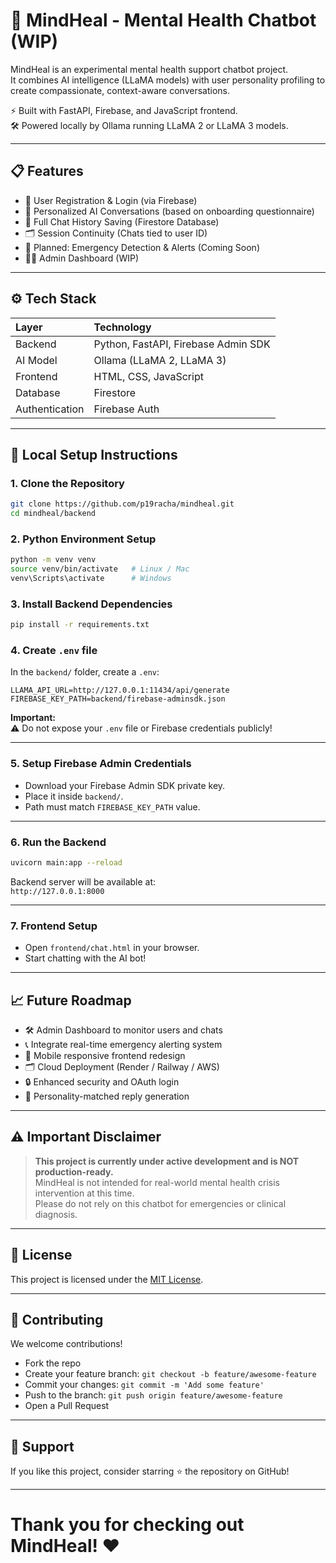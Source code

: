 # 🧠 MindHeal - Mental Health Chatbot (WIP)

MindHeal is an experimental mental health support chatbot project.  
It combines AI intelligence (LLaMA models) with user personality profiling to create compassionate, context-aware conversations.

⚡ Built with FastAPI, Firebase, and JavaScript frontend.  
🛠 Powered locally by Ollama running LLaMA 2 or LLaMA 3 models.

---

## 📋 Features

- 🔐 User Registration & Login (via Firebase)
- 🧠 Personalized AI Conversations (based on onboarding questionnaire)
- 📝 Full Chat History Saving (Firestore Database)
- 🗂️ Session Continuity (Chats tied to user ID)
- 🚨 Planned: Emergency Detection & Alerts (Coming Soon)
- 🧑‍💻 Admin Dashboard (WIP)

---

## ⚙️ Tech Stack

| Layer | Technology |
|:------|:-----------|
| Backend | Python, FastAPI, Firebase Admin SDK |
| AI Model | Ollama (LLaMA 2, LLaMA 3) |
| Frontend | HTML, CSS, JavaScript |
| Database | Firestore |
| Authentication | Firebase Auth |

---

## 🚀 Local Setup Instructions

### 1. Clone the Repository

```bash
git clone https://github.com/p19racha/mindheal.git
cd mindheal/backend
```

### 2. Python Environment Setup

```bash
python -m venv venv
source venv/bin/activate   # Linux / Mac
venv\Scripts\activate      # Windows
```

### 3. Install Backend Dependencies

```bash
pip install -r requirements.txt
```

### 4. Create `.env` file

In the `backend/` folder, create a `.env`:

```env
LLAMA_API_URL=http://127.0.0.1:11434/api/generate
FIREBASE_KEY_PATH=backend/firebase-adminsdk.json
```

**Important:**  
⚠️ Do not expose your `.env` file or Firebase credentials publicly!

---

### 5. Setup Firebase Admin Credentials

- Download your Firebase Admin SDK private key.
- Place it inside `backend/`.
- Path must match `FIREBASE_KEY_PATH` value.

---

### 6. Run the Backend

```bash
uvicorn main:app --reload
```

Backend server will be available at:  
`http://127.0.0.1:8000`

---

### 7. Frontend Setup

- Open `frontend/chat.html` in your browser.
- Start chatting with the AI bot!

---

## 📈 Future Roadmap

- 🛠 Admin Dashboard to monitor users and chats
- 📞 Integrate real-time emergency alerting system
- 📱 Mobile responsive frontend redesign
- 🗂️ Cloud Deployment (Render / Railway / AWS)
- 🔒 Enhanced security and OAuth login
- 🎨 Personality-matched reply generation

---

## ⚠️ Important Disclaimer

> **This project is currently under active development and is NOT production-ready.**  
> MindHeal is not intended for real-world mental health crisis intervention at this time.  
> Please do not rely on this chatbot for emergencies or clinical diagnosis.

---

## 📄 License

This project is licensed under the [MIT License](LICENSE).

---

## 🤝 Contributing

We welcome contributions!  

- Fork the repo
- Create your feature branch: `git checkout -b feature/awesome-feature`
- Commit your changes: `git commit -m 'Add some feature'`
- Push to the branch: `git push origin feature/awesome-feature`
- Open a Pull Request

---

## 🌟 Support

If you like this project, consider starring ⭐ the repository on GitHub!

---

# Thank you for checking out MindHeal! ❤️
```
